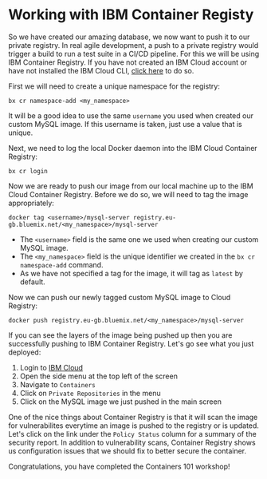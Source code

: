 # Working with IBM Container Registy

So we have created our amazing database, we now want to push it to our private registry. In real agile development, a push to a private registry would trigger a build to run a test suite in a CI/CD pipeline. For this we will be using IBM Container Registry. If you have not created an IBM Cloud account or have not installed the IBM Cloud CLI, [click here](https://github.com/mofsal/containers101) to do so.

First we will need to create a unique namespace for the registry:

`bx cr namespace-add <my_namespace>`

It will be a good idea to use the same `username` you used when created our custom MySQL image. If this username is taken, just use a value that is unique.

Next, we need to log the local Docker daemon into the IBM Cloud Container Registry:

`bx cr login`

Now we are ready to push our image from our local machine up to the IBM Cloud Container Registry. Before we do so, we will need to tag the image appropriately:

`docker tag <username>/mysql-server registry.eu-gb.bluemix.net/<my_namespace>/mysql-server`

* The `<username>` field is the same one we used when creating our custom MySQL image.
* The `<my_namespace>` field is the unique identifier we created in the `bx cr namespace-add` command.
* As we have not specified a tag for the image, it will tag as `latest` by default.

Now we can push our newly tagged custom MySQL image to Cloud Registry:

`docker push registry.eu-gb.bluemix.net/<my_namespace>/mysql-server`

If you can see the layers of the image being pushed up then you are successfully pushing to IBM Container Registry. Let's go see what you just deployed:

1. Login to [IBM Cloud](https://console.bluemix.net)
2. Open the side menu at the top left of the screen
3. Navigate to `Containers`
4. Click on `Private Repositories` in the menu
5. Click on the MySQL image we just pushed in the main screen

One of the nice things about Container Registry is that it will scan the image for vulnerabilites everytime an image is pushed to the registry or is updated. Let's click on the link under the `Policy Status` column for a summary of the security report. In addition to vulnerability scans, Container Registry shows us configuration issues that we should fix to better secure the container.

Congratulations, you have completed the Containers 101 workshop!
